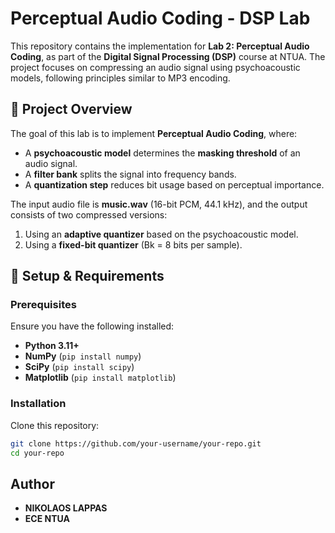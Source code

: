 # Perceptual Audio Coding - DSP Lab

This repository contains the implementation for **Lab 2: Perceptual Audio Coding**, as part of the **Digital Signal Processing (DSP)** course at NTUA. The project focuses on compressing an audio signal using psychoacoustic models, following principles similar to MP3 encoding.

## 📌 Project Overview

The goal of this lab is to implement **Perceptual Audio Coding**, where:
- A **psychoacoustic model** determines the **masking threshold** of an audio signal.
- A **filter bank** splits the signal into frequency bands.
- A **quantization step** reduces bit usage based on perceptual importance.

The input audio file is **music.wav** (16-bit PCM, 44.1 kHz), and the output consists of two compressed versions:
1. Using an **adaptive quantizer** based on the psychoacoustic model.
2. Using a **fixed-bit quantizer** (Bk = 8 bits per sample).

## 🔧 Setup & Requirements

### Prerequisites
Ensure you have the following installed:
- **Python 3.11+**
- **NumPy** (`pip install numpy`)
- **SciPy** (`pip install scipy`)
- **Matplotlib** (`pip install matplotlib`)

### Installation
Clone this repository:
```sh
git clone https://github.com/your-username/your-repo.git
cd your-repo
```

## Author
- **NIKOLAOS LAPPAS**
- **ECE NTUA**

